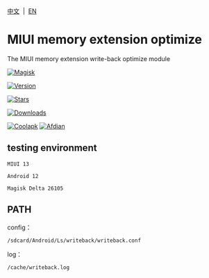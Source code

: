 <div align="left">
<a href="/README.md">中文</a> &nbsp;|&nbsp;
<a href="/README_en-US.md">EN</a>
</div>

# MIUI memory extension optimize
The MIUI memory extension write-back optimize module

[![Magisk](https://img.shields.io/badge/Magisk-blue?style=for-the-badge)](https://github.com/topjohnwu/Magisk)

[![Version](https://img.shields.io/github/tag/lingshangnya/miui.memory.extension.optimize?style=for-the-badge&label=version)](https://github.com/lingshangnya/miui.memory.extension.optimize/releases/latest)


[![Stars](https://img.shields.io/github/stars/lingshangnya/miui.memory.extension.optimize?style=for-the-badge&label=Github%20Stars&logo=github "GitHub Repo stars")](https://github.com/lingshangnya/miui.memory.extension.optimize)

[![Downloads](https://img.shields.io/github/downloads/lingshangnya/miui.memory.extension.optimize/total?style=for-the-badge&label=Github%20download&logo=github)](https://github.com/lingshangnya/miui.memory.extension.optimize/releases)

[![Coolapk](https://img.shields.io/badge/Coolapk-柊芸芸-hotpink?style=for-the-badge)](http://www.coolapk.com/u/11696005)
[![Afdian](https://img.shields.io/badge/Afdian-泠裳-hotpink?style=for-the-badge)](https://afdian.net/a/lingshangnya)

## testing environment
`MIUI 13`

`Android 12`

`Magisk Delta 26105`

## PATH
config：
  ```
  /sdcard/Android/Ls/writeback/writeback.conf
  ```
log： 
  ```
  /cache/writeback.log
  ```
